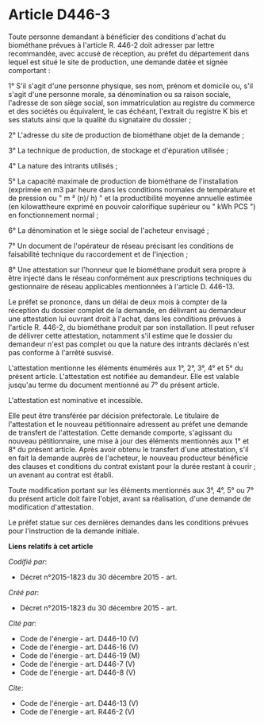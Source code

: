 # Article D446-3

Toute personne demandant à bénéficier des conditions d'achat du biométhane prévues à l'article R. 446-2 doit adresser par
lettre recommandée, avec accusé de réception, au préfet du département dans lequel est situé le site de production, une
demande datée et signée comportant : 

1° S'il s'agit d'une personne physique, ses nom, prénom et domicile ou, s'il s'agit d'une personne morale, sa dénomination ou
sa raison sociale, l'adresse de son siège social, son immatriculation au registre du commerce et des sociétés ou équivalent,
le cas échéant, l'extrait du registre K bis et ses statuts ainsi que la qualité du signataire du dossier ; 

2° L'adresse du site de production de biométhane objet de la demande ; 

3° La technique de production, de stockage et d'épuration utilisée ; 

4° La nature des intrants utilisés ; 

5° La capacité maximale de production de biométhane de l'installation (exprimée en m3 par heure dans les conditions normales
de température et de pression ou " m ³ (n)/ h) " et la productibilité moyenne annuelle estimée (en kilowattheure exprimé en
pouvoir calorifique supérieur ou " kWh PCS ") en fonctionnement normal ; 

6° La dénomination et le siège social de l'acheteur envisagé ; 

7° Un document de l'opérateur de réseau précisant les conditions de faisabilité technique du raccordement et de
l'injection ; 

8° Une attestation sur l'honneur que le biométhane produit sera propre à être injecté dans le réseau conformément aux
prescriptions techniques du gestionnaire de réseau applicables mentionnées à l'article D. 446-13. 

Le préfet se prononce, dans un délai de deux mois à compter de la réception du dossier complet de la demande, en délivrant au
demandeur une attestation lui ouvrant droit à l'achat, dans les conditions prévues à l'article R. 446-2, du biométhane
produit par son installation. Il peut refuser de délivrer cette attestation, notamment s'il estime que le dossier du
demandeur n'est pas complet ou que la nature des intrants déclarés n'est pas conforme à l'arrêté susvisé. 

L'attestation mentionne les éléments énumérés aux 1°, 2°, 3°, 4° et 5° du présent article. L'attestation est notifiée au
demandeur. Elle est valable jusqu'au terme du document mentionné au 7° du présent article. 

L'attestation est nominative et incessible. 

Elle peut être transférée par décision préfectorale. Le titulaire de l'attestation et le nouveau pétitionnaire adressent au
préfet une demande de transfert de l'attestation. Cette demande comporte, s'agissant du nouveau pétitionnaire, une mise à
jour des éléments mentionnés aux 1° et 8° du présent article. Après avoir obtenu le transfert d'une attestation, s'il en fait
la demande auprès de l'acheteur, le nouveau producteur bénéficie des clauses et conditions du contrat existant pour la durée
restant à courir ; un avenant au contrat est établi. 

Toute modification portant sur les éléments mentionnés aux 3°, 4°, 5° ou 7° du présent article doit faire l'objet, avant sa
réalisation, d'une demande de modification d'attestation. 

Le préfet statue sur ces dernières demandes dans les conditions prévues pour l'instruction de la demande initiale.

**Liens relatifs à cet article**

_Codifié par_:

  - Décret n°2015-1823 du 30 décembre 2015 - art.

_Créé par_:

  - Décret n°2015-1823 du 30 décembre 2015 - art.

_Cité par_:

  - Code de l'énergie - art. D446-10 (V)
  - Code de l'énergie - art. D446-16 (V)
  - Code de l'énergie - art. D446-19 (M)
  - Code de l'énergie - art. D446-7 (V)
  - Code de l'énergie - art. D446-8 (V)

_Cite_:

  - Code de l'énergie - art. D446-13 (V)
  - Code de l'énergie - art. R446-2 (V)
